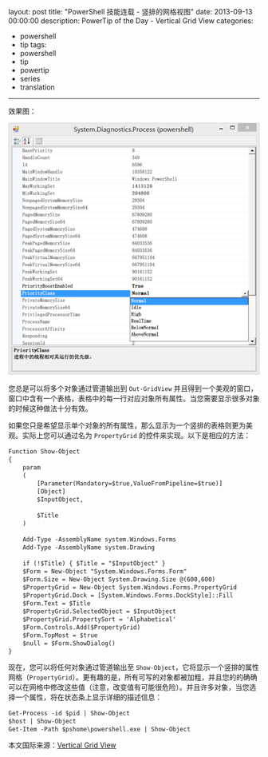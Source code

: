 ﻿layout: post
title: "PowerShell 技能连载 - 竖排的网格视图"
date: 2013-09-13 00:00:00
description: PowerTip of the Day - Vertical Grid View
categories:
- powershell
- tip
tags:
- powershell
- tip
- powertip
- series
- translation
---
效果图：

![属性窗口](/img/2013-09-13-vertical-grid-view-001.png)

您总是可以将多个对象通过管道输出到 `Out-GridView` 并且得到一个美观的窗口，窗口中含有一个表格，表格中的每一行对应对象所有属性。当您需要显示很多对象的时候这种做法十分有效。

如果您只是希望显示单个对象的所有属性，那么显示为一个竖排的表格则更为美观。实际上您可以通过名为 `PropertyGrid` 的控件来实现。以下是相应的方法：
<!--more-->

	Function Show-Object
	{
	    param
	    (
	        [Parameter(Mandatory=$true,ValueFromPipeline=$true)]
	        [Object]
	        $InputObject,
	
	        $Title
	    )
	
	    Add-Type -AssemblyName system.Windows.Forms
	    Add-Type -AssemblyName system.Drawing

	    if (!$Title) { $Title = "$InputObject" }
	    $Form = New-Object "System.Windows.Forms.Form"
	    $Form.Size = New-Object System.Drawing.Size @(600,600)
	    $PropertyGrid = New-Object System.Windows.Forms.PropertyGrid
	    $PropertyGrid.Dock = [System.Windows.Forms.DockStyle]::Fill
	    $Form.Text = $Title
	    $PropertyGrid.SelectedObject = $InputObject
	    $PropertyGrid.PropertySort = 'Alphabetical'
	    $Form.Controls.Add($PropertyGrid)
	    $Form.TopMost = $true
	    $null = $Form.ShowDialog()
	}

现在，您可以将任何对象通过管道输出至 `Show-Object`，它将显示一个竖排的属性网格（`PropertyGrid`）。更有趣的是，所有可写的对象都被加粗，并且您的的确确可以在网格中修改这些值（注意，改变值有可能很危险）。并且许多对象，当您选择一个属性，将在状态条上显示详细的描述信息：

	Get-Process -id $pid | Show-Object
	$host | Show-Object
	Get-Item -Path $pshome\powershell.exe | Show-Object

<!--more-->

本文国际来源：[Vertical Grid View](http://community.idera.com/powershell/powertips/b/tips/posts/vertical-grid-view)
